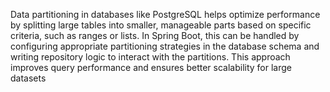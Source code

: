 Data partitioning in databases like PostgreSQL helps optimize performance by splitting large tables into smaller, manageable parts based on specific criteria, such as ranges or lists. In Spring Boot, this can be handled by configuring appropriate partitioning strategies in the database schema and writing repository logic to interact with the partitions. This approach improves query performance and ensures better scalability for large datasets
